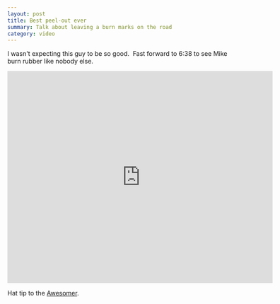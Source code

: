 ```yaml
---
layout: post
title: Best peel-out ever
summary: Talk about leaving a burn marks on the road
category: video
---
```


I wasn't expecting this guy to be so good.  Fast forward to 6:38 to see Mike burn rubber like nobody else.

<iframe title="YouTube video player" class="youtube-player" type="text/html" width="600" height="480" src="http://www.youtube.com/embed/iYDAdzlEDZ4?rel=0" frameborder="0" allowFullScreen></iframe>

Hat tip to the <a href="http://theawesomer.com/">Awesomer</a>.